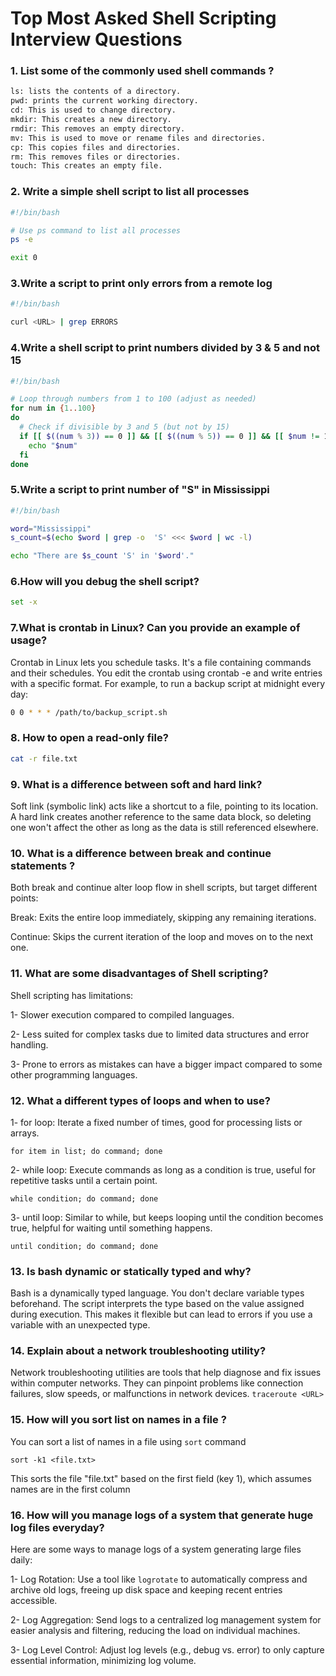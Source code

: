 
# Top Most Asked Shell Scripting Interview Questions

### 1. List some of the commonly used shell commands ?
```bash
ls: lists the contents of a directory.
pwd: prints the current working directory.
cd: This is used to change directory.
mkdir: This creates a new directory.
rmdir: This removes an empty directory.
mv: This is used to move or rename files and directories.
cp: This copies files and directories.
rm: This removes files or directories.
touch: This creates an empty file.
```
### 2. Write a simple shell script to list all processes 
```bash 
#!/bin/bash

# Use ps command to list all processes
ps -e

exit 0
```
### 3.Write a script to print only errors from a remote log
```bash
#!/bin/bash

curl <URL> | grep ERRORS
```
### 4.Write a shell script to print numbers divided by 3 & 5 and not 15
```bash 
#!/bin/bash

# Loop through numbers from 1 to 100 (adjust as needed)
for num in {1..100}
do
  # Check if divisible by 3 and 5 (but not by 15)
  if [[ $((num % 3)) == 0 ]] && [[ $((num % 5)) == 0 ]] && [[ $num != 15 ]]; then
    echo "$num"
  fi
done
```
### 5.Write a script to print number of "S" in Mississippi
```bash 
#!/bin/bash

word="Mississippi"
s_count=$(echo $word | grep -o  'S' <<< $word | wc -l)

echo "There are $s_count 'S' in '$word'."
```
### 6.How will you debug the shell script?
```bash 
set -x
```
### 7.What is crontab in Linux? Can you provide an example of usage?
Crontab in Linux lets you schedule tasks. It's a file containing commands and their schedules. You edit the crontab using crontab -e and write entries with a specific format. For example, to run a backup script at midnight every day:
```bash
0 0 * * * /path/to/backup_script.sh
```
### 8. How to open a read-only file?
```bash 
cat -r file.txt
```
### 9. What is a difference between soft and hard link?
Soft link (symbolic link) acts like a shortcut to a file, pointing to its location. A hard link creates another reference to the same data block, so deleting one won't affect the other as long as the data is still referenced elsewhere.
### 10. What is a difference between break and continue statements ?
Both break and continue alter loop flow in shell scripts, but target different points:

Break: Exits the entire loop immediately, skipping any remaining iterations.

Continue: Skips the current iteration of the loop and moves on to the next one.
### 11. What are some disadvantages of Shell scripting?
Shell scripting has limitations:

1- Slower execution compared to compiled languages.

2- Less suited for complex tasks due to limited data structures and error handling.

3- Prone to errors as mistakes can have a bigger impact compared to some other programming languages.
### 12. What a different types of loops and when to use?
1- for loop: Iterate a fixed number of times, good for processing lists or arrays. 

```for item in list; do command; done  ``` 

2- while loop: Execute commands as long as a condition is true, useful for repetitive tasks until a certain point. 

``` while condition; do command; done ```

3- until loop: Similar to while, but keeps looping until the condition becomes true, helpful for waiting until something happens. 

``` until condition; do command; done ```

### 13. Is bash dynamic or statically typed and why?
Bash is a dynamically typed language. You don't declare variable types beforehand. The script interprets the type based on the value assigned during execution. This makes it flexible but can lead to errors if you use a variable with an unexpected type.

### 14. Explain about a network troubleshooting utility?
Network troubleshooting utilities are tools that help diagnose and fix issues within computer networks. They can pinpoint problems like connection failures, slow speeds, or malfunctions in network devices.
```traceroute <URL>```

### 15. How will you sort list on names in a file ?
You can sort a list of names in a file using ```sort``` command

```sort -k1 <file.txt> ```

This sorts the file "file.txt" based on the first field (key 1), which assumes names are in the first column 

### 16. How will you manage logs of a system that generate huge log files everyday?

Here are some ways to manage logs of a system generating large files daily:

1- Log Rotation: Use a tool like ```logrotate``` to automatically compress and archive old logs, freeing up disk space and keeping recent entries accessible.

2- Log Aggregation: Send logs to a centralized log management system for easier analysis and filtering, reducing the load on individual machines.

3- Log Level Control: Adjust log levels (e.g., debug vs. error) to only capture essential information, minimizing log volume.

